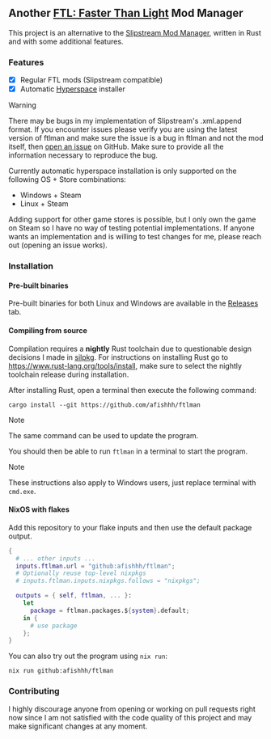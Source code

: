 ## Another [FTL: Faster Than Light](https://subsetgames.com/ftl.html) Mod Manager

This project is an alternative to the [Slipstream Mod Manager](https://github.com/Vhati/Slipstream-Mod-Manager), written in Rust and with some additional features.

### Features

- [x] Regular FTL mods (Slipstream compatible)
- [x] Automatic [Hyperspace](https://github.com/FTL-Hyperspace/FTL-Hyperspace) installer

> [!WARNING]
> There may be bugs in my implementation of Slipstream's .xml.append format. If you encounter issues please verify you are using the latest version of ftlman and make sure the issue is a bug in ftlman and not the mod itself, then [open an issue](https://github.com/afishhh/ftlman/issues/new) on GitHub. Make sure to provide all the information necessary to reproduce the bug.

Currently automatic hyperspace installation is only supported on the following OS + Store combinations:
- Windows + Steam
- Linux + Steam

Adding support for other game stores is possible, but I only own the game on Steam so I have no way of testing potential implementations. If anyone wants an implementation and is willing to test changes for me, please reach out (opening an issue works).

### Installation

#### Pre-built binaries

Pre-built binaries for both Linux and Windows are available in the [Releases](https://github.com/afishhh/ftlman/releases) tab.

#### Compiling from source

Compilation requires a **nightly** Rust toolchain due to questionable design decisions I made in [silpkg](https://github.com/afishhh/silpkg).
For instructions on installing Rust go to https://www.rust-lang.org/tools/install, make sure to select the nightly toolchain release during installation.

After installing Rust, open a terminal then execute the following command:
```command
cargo install --git https://github.com/afishhh/ftlman
```

> [!NOTE]
> The same command can be used to update the program.

You should then be able to run `ftlman` in a terminal to start the program.

> [!NOTE]
> These instructions also apply to Windows users, just replace terminal with `cmd.exe`.

#### NixOS with flakes

Add this repository to your flake inputs and then use the default package output.

```nix
{
  # ... other inputs ...
  inputs.ftlman.url = "github:afishhh/ftlman";
  # Optionally reuse top-level nixpkgs
  # inputs.ftlman.inputs.nixpkgs.follows = "nixpkgs";

  outputs = { self, ftlman, ... }:
    let
      package = ftlman.packages.${system}.default;
    in {
      # use package
    };
}
```

You can also try out the program using `nix run`:

```command
nix run github:afishhh/ftlman
```

### Contributing

I highly discourage anyone from opening or working on pull requests right now since I am not satisfied with the code quality of this project and may make significant changes at any moment.
